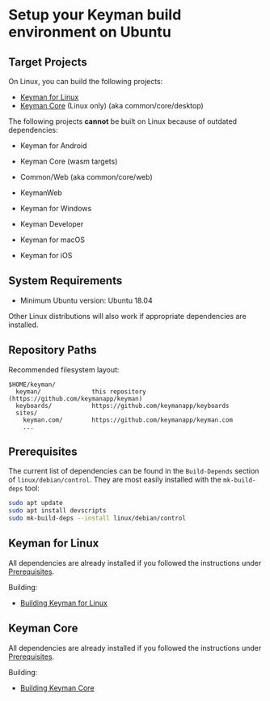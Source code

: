 # Setup your Keyman build environment on Ubuntu

## Target Projects

On Linux, you can build the following projects:

* [Keyman for Linux](#keyman-for-linux)
* [Keyman Core](#keyman-core) (Linux only) (aka common/core/desktop)

The following projects **cannot** be built on Linux because of outdated dependencies:

<!-- TODO: can we build Android, Web, Core-Wasm and Common/Web on Linux? -->
* Keyman for Android
* Keyman Core (wasm targets)
* Common/Web (aka common/core/web)
* KeymanWeb

* Keyman for Windows
* Keyman Developer
* Keyman for macOS
* Keyman for iOS

## System Requirements

* Minimum Ubuntu version: Ubuntu 18.04

Other Linux distributions will also work if appropriate dependencies are installed.

## Repository Paths

Recommended filesystem layout:

```text
$HOME/keyman/
  keyman/              this repository (https://github.com/keymanapp/keyman)
  keyboards/           https://github.com/keymanapp/keyboards
  sites/
    keyman.com/        https://github.com/keymanapp/keyman.com
    ...
```

## Prerequisites

The current list of dependencies can be found in the `Build-Depends` section of `linux/debian/control`.
They are most easily installed with the `mk-build-deps` tool:

```bash
sudo apt update
sudo apt install devscripts
sudo mk-build-deps --install linux/debian/control
```

## Keyman for Linux

All dependencies are already installed if you followed the instructions under [Prerequisites](#Prerequisites).

Building:

* [Building Keyman for Linux](../../linux/README.md)

## Keyman Core

All dependencies are already installed if you followed the instructions under [Prerequisites](#Prerequisites).

Building:

* [Building Keyman Core](../../common/core/desktop/doc/BUILDING.md)
